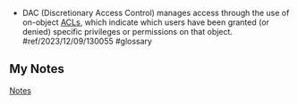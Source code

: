 - DAC (Discretionary Access Control) manages access through the use of on-object [ACLs](access-control-lists.md), which indicate which users have been granted (or denied) specific privileges or permissions on that object. #ref/2023/12/09/130055 #glossary 
## My Notes
[Notes](mynotes/discretionary-access-control-notes.md)
